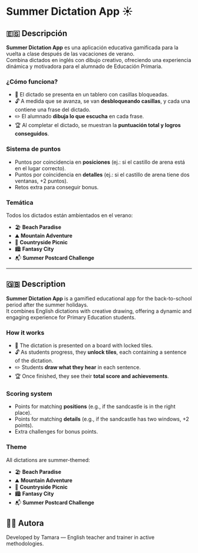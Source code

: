 # Summer Dictation App ☀️

## 🇪🇸 Descripción  
**Summer Dictation App** es una aplicación educativa gamificada para la vuelta a clase después de las vacaciones de verano.  
Combina dictados en inglés con dibujo creativo, ofreciendo una experiencia dinámica y motivadora para el alumnado de Educación Primaria.  

### ¿Cómo funciona?  
- 🎯 El dictado se presenta en un tablero con casillas bloqueadas.  
- 🔓 A medida que se avanza, se van **desbloqueando casillas**, y cada una contiene una frase del dictado.  
- ✏️ El alumnado **dibuja lo que escucha** en cada frase.  
- 🏆 Al completar el dictado, se muestran la **puntuación total y logros conseguidos**.  

### Sistema de puntos  
- Puntos por coincidencia en **posiciones** (ej.: si el castillo de arena está en el lugar correcto).  
- Puntos por coincidencia en **detalles** (ej.: si el castillo de arena tiene dos ventanas, +2 puntos).  
- Retos extra para conseguir bonus.  

### Temática  
Todos los dictados están ambientados en el verano:  
- 🏖️ **Beach Paradise**  
- ⛰️ **Mountain Adventure**  
- 🌳 **Countryside Picnic**  
- 🏙️ **Fantasy City**  
- 📬 **Summer Postcard Challenge**  

---

## 🇬🇧 Description  
**Summer Dictation App** is a gamified educational app for the back-to-school period after the summer holidays.  
It combines English dictations with creative drawing, offering a dynamic and engaging experience for Primary Education students.  

### How it works  
- 🎯 The dictation is presented on a board with locked tiles.  
- 🔓 As students progress, they **unlock tiles**, each containing a sentence of the dictation.  
- ✏️ Students **draw what they hear** in each sentence.  
- 🏆 Once finished, they see their **total score and achievements**.  

### Scoring system  
- Points for matching **positions** (e.g., if the sandcastle is in the right place).  
- Points for matching **details** (e.g., if the sandcastle has two windows, +2 points).  
- Extra challenges for bonus points.  

### Theme  
All dictations are summer-themed:  
- 🏖️ **Beach Paradise**  
- ⛰️ **Mountain Adventure**  
- 🌳 **Countryside Picnic**  
- 🏙️ **Fantasy City**  
- 📬 **Summer Postcard Challenge**  


## 👩‍🏫 Autora  
Developed by Tamara — English teacher and trainer in active methodologies.
